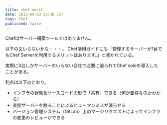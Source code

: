 ```yaml
---
title: chef-merit
date: 2015-04-03 23:38 JST
tags: Chef
published: false
---
```


Chefはサーバー構築ツールではありません。

以下の文いらないかな・・・。
Chef活用ガイドにも「管理するサーバーが1台でもChef Serverを利用するメリットはあります。」と書かれている。

実際に3台しかサーバーのいらない会社で必要に迫られてChef soloを導入したことがある。

利点は以下のとおり。

* インフラの状態をソースコードの形で「共有」できる（何が要件なのかわかる）
* 直接サーバーを触ることによるヒューマンミスが減らせる
* バージョン管理システム（GitLab）上のマージリクエストによってインフラの変更のレビューができる

##
